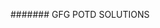 #######                                                                                           GFG POTD SOLUTIONS

